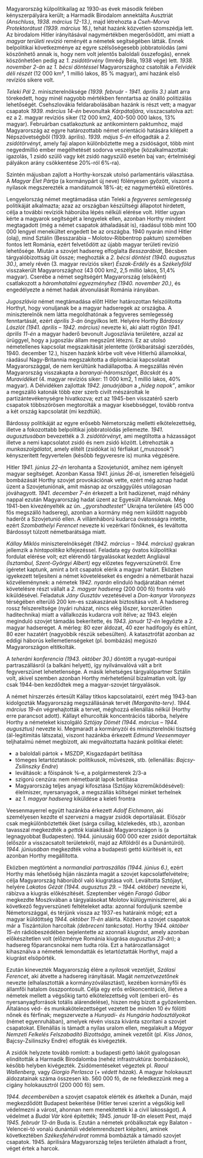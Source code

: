 Magyarország külpolitikailag az 1930-as évek második felében kényszerpályára került; a Harmadik Birodalom annektálta Ausztriát *(Anschluss, 1938. március 12-13.)*, majd létrehozta a *Cseh-Morva Protektorátust (1939. március 16.)*, tehát hazánk közvetlen szomszédja lett. Az birodalom Hitler irányításával nagymértékben megerősödött, ami miatt a *magyar területi revízió* reményét a németek segítségében látták. Ennek belpolitikai következménye az egyre szélsőségesebb jobbratolódás (ami köszönhető annak is, hogy nem volt jelentős baloldali összefogás), ennek köszönhetően pedig az *1. zsidótörvény* (Imrédy Béla, 1938 vége) lett. *1938. november 2-án* az *1. bécsi döntéssel* Magyarországhoz csatolták a *Felvidék déli részét* (12 000 km², 1 millió lakos, 85 % magyar), ami hazánk első revíziós sikere volt.

*Teleki Pál* 2. miniszterelnöksége *(1939. február - 1941. április 3.)* alatt arra törekedett, hogy minél nagyobb mértékben fenntartsa az önálló politizálás lehetőségét. Csehszlovákia feldarabolásában hazánk is részt vett; a magyar csapatok *1939. március 14-én* bevonultak *Kárpátaljára*, visszacsatolva azt: ez a 2. magyar revíziós siker (12 000 km2, 400-500 000 lakos, 13% magyar). Februárban csatlakoztunk az antikomintern paktumhoz, majd Magyarország az egyre határozottabb német orientáció hatására kilépett a Népszövetségből (1939. április). *1939. május 5-én* elfogadták a *2. zsidótörvényt*, amely faji alapon különböztette meg a zsidóságot, több mint negyedmillió ember megélhetését sodorva veszélybe (közalkalmazottak: igazolás, 1 zsidó szülő vagy két zsidó nagyszülő esetén baj van; értelmiségi pályákon arány csökkentése 20%-ról 6%-ra).

Szintén májusban zajlott a Horthy-korszak utolsó parlamentáris választása. A *Magyar Élet Pártja* (a kormánypárt új neve) fölényesen győzött, viszont a nyilasok megszerezték a mandátumok 18%-át; ez nagymértékű előretörés.

Lengyelország német megtámadása után Teleki a *fegyveres semlegesség* politikáját alkalmazta; azaz az országban készültségi állapotot hirdetett, célja a további revíziók háborúba lépés nélküli elérése volt. Hitler ugyan kérte a magyarok segítségét a lengyelek ellen, azonban Horthy mindent megtagadott (még a német csapatok áthaladását is), ráadásul több mint 100 000 lengyel menekültet engedett be az országba. 1940 nyarán mind Hitler (olaj), mind Sztálin (Besszarábia – Molotov-Ribbentrop paktum) szemében fontos lett Románia, ezért felvetődött az újabb magyar területi revízió lehetősége. Miután a szovjet hadsereg elfoglalta *Besszarábiát*, Bécsben tárgyalóbizottság ült össze; meghozták a *2. bécsi döntést (1940. augusztus 30.)*, amely révén (3. magyar revíziós siker) *Észak-Erdély* és a *Székelyföld* visszakerült Magyarországhoz (43 000 km2, 2,5 millió lakos, 51,4% magyar). Cserébe a német segítségért Magyarország (elsőként) csatlakozott a *háromhatalmi egyezményhez (1940. november 20.)*, és engedélyezte a német hadak átvonulását Románia irányában.

*Jugoszlávia* német megtámadása előtt Hitler határozottan felszólította Horthyt, hogy vonuljanak be a magyar hadseregek az országba. A miniszterelnök nem látta megoldhatónak a fegyveres semlegesség fenntartását, ezért *április 3-án* öngyilkos lett. Helyére Horthy *Bárdossy Lászlót (1941. április – 1942. március)* nevezte ki, aki alatt rögtön *1941. április 11-én* a magyar haderő bevonult Jugoszlávia területére, azzal az ürüggyel, hogy a jugoszláv állam megszűnt létezni. Ez az utolsó németellenes kapcsolat megszakítását jelentette (örökbarátsági szerződés, 1940. december 12.), hiszen hazánk körbe volt véve Hitlerhű államokkal, ráadásul Nagy-Britannia megszakította a diplomáciai kapcsolatait Magyarországgal, de nem kerültünk hadiállapotba. A megszállás révén Magyarország visszakapta a *baranyai-háromszöget*, *Bácskát* és a *Muravidéket* (4. magyar revíziós siker: 11 000 km2, 1 millió lakos, 40% magyar). A Délvidéken zajlottak *1942. januárjában* a *„hideg napok”*, amikor a megszálló katonák több ezer szerb civilt mészároltak le partizántevékenységre hivatkozva; ezt az 1945-ben visszatérő szerb csapatok többszörösen megtorolták a magyar kisebbséggel, tovább rontva a két ország kapcsolatát (mi kezdtük).

Bárdossy politikáját az egyre erősebb Németország melletti elkötelezettség, illetve a fokozottabb belpolitikai jobbratolódás jellemezte. *1941. augusztusában* bevezették a *3. zsidótörvényt*, ami megtiltotta a házasságot illetve a nemi kapcsolatot zsidó és nem zsidó között. Létrehozták a *munkaszolgálatot*, amely elítélt (zsidókat is) férfiakat („muszosok”) kényszerített fegyvertelen (később fegyveresre is) munka végzésére.

Hitler *1941. június 22-én* lerohanta a Szovjetuniót, amihez nem igényelt magyar segítséget. Azonban Kassa *1941. június 26-ai*, ismeretlen felségjelű bombázását Horthy szovjet provokációnak vette, ezért még aznap hadat üzent a Szovjetuniónak, amit másnap az országgyűlés utólagosan jóváhagyott. *1941. december 7-én* érkezett a brit hadüzenet, majd néhány nappal ezután Magyarország hadat üzent az Egyesült Államoknak. Még 1941-ben kivezényelték az ún. *„gyorshadtestet”* Ukrajna területére (45 000 fős megszálló hadsereg), azonban a kormány még nem küldött nagyobb haderőt a Szovjetunió ellen. A villámháború kudarca óvatosságra intette, ezért *Szombathelyi Ferencet* nevezte ki vezérkari főnöknek, és leváltotta Bárdossyt túlzott németbarátsága miatt.

*Kállay Miklós* miniszterelnökségét *(1942. március – 1944. március)* gyakran jellemzik a *hintapolitika* kifejezéssel. Feladata egy óvatos külpolitikai fordulat elérése volt; ezt elérendő tárgyalásokat kezdett Angliával *(Isztambul, Szent-Györgyi Albert)* egy előzetes fegyverszünetről. Erre ígéretet kaptunk, amint a brit csapatok elérik a magyar határt. Eközben igyekezett teljesíteni a német követeléseket és engedni a németbarát hazai közvéleménynek: a németek *1942. nyarán* elinduló hadjáratában német követelésre részt vállalt a *2. magyar hadsereg* (200 000 fő) frontra való kiküldésével. Feladatuk *Jány Gusztáv* vezetésével a *Don-kanyar* *Voronyezs* térségében elterülő 200 km-es szakaszának biztosítása volt. A hadsereg rossz felszereltsége (nyári ruházat, nincs elég lőszer, korszerűtlen haditechnika) miatt a vállalkozás kudarcra volt ítélve; az 1943. elején meginduló szovjet támadás bekerítette, és *1943. január 12-én* legyőzte a 2. magyar hadsereget. A mérleg: 80 ezer áldozat, 40 ezer hadifogoly és eltűnt, 80 ezer hazatért (nagyobbik részük sebesülten). A katasztrófát azonban az eddigi háborús kellemetlenségeket (pl. bombázás) megúszó Magyarországon eltitkolták.

A *teheráni konferencia (1943. október 30.)* döntött a nyugat-európai partraszállásról (a balkáni helyett), így nyilvánvalóvá vált a brit fegyverszünet lehetetlensége. A másik lehetséges tárgyalópartner Sztálin volt, akivel szemben azonban Horthy mérhetetlenül bizalmatlan volt. Így csak 1944-ben kezdődtek meg a magyar-szovjet tárgyalások.

A német hírszerzés értesült Kállay titkos kapcsolatairól, ezért még 1943-ban kidolgozták Magyarország megszállásának tervét *(Margaréta-terv)*. *1944. március 19-én* végrehajtották a tervet, méghozzá ellenállás nélkül (Horthy erre parancsot adott). Kállayt elhurcolták koncentrációs táborba, helyére Horthy a németeket kiszolgáló *Sztójay Dömét (1944. március – 1944. augusztus)* nevezte ki. Megmaradt a kormányzói és miniszterelnöki tisztség (ál-legitimitás látszata), viszont hazánkba érkezett *Edmund Veesenmayer* teljhatalmú német megbízott, aki megváltoztatta hazánk politikai életét:

 - a baloldali pártok + MSZDP, Kisgazdapárt betiltása
 - tömeges letartóztatások: politikusok, művészek, stb. (ellenállás: *Bajcsy-Zsilinszky Endre*)
 - leváltások: a főispánok ¾-e, a polgármesterek 2/3-a
 - szigorú cenzúra: nem németbarát lapok betiltása
 - Magyarország teljes anyagi kifosztása (Sztójay közreműködésével): élelmiszer, nyersanyagok, a megszállás költségei minket terhelnek
 - az *1. magyar hadsereg* kiküldése a keleti frontra

Veesenmayerrel együtt hazánkba érkezett *Adolf Eichmann*, aki személyesen kezdte el szervezni a magyar zsidók deportálását. Először csak megkülönböztették őket (sárga csillag, közlekedés, stb.), azonban tavasszal megkezdték a *gettók* kialakítását Magyarországon is (a legnagyobbat Budapesten). 1944. júniusáig 600 000 ezer zsidót deportáltak (először a visszacsatolt területekről, majd az Alföldről és a Dunántúlról). *1944. júniusában* megkezdték volna a budapesti gettó kiürítését is, ezt azonban Horthy megállította.

Eközben megtörtént a *normandiai partraszállás (1944. június 6.)*, ezért Horthy más lehetőség híján rászánta magát a szovjet kapcsolatfelvételre; célja Magyarország háborúból való kiugratása volt. Leváltotta Sztójayt, helyére *Lakatos Gézát (1944. augusztus 29. – 1944. október)* nevezte ki, rábízva a kiugrás előkészítését. Szeptember végén *Faragó Gábor* megkezdte Moszkvában a tárgyalásokat Molotov külügyminiszterrel, aki a következő fegyverszüneti feltételeket adta: azonnal forduljunk szembe Németországgal, és térjünk vissza az 1937-es határaink mögé; ezt a magyar küldöttség *1944. október 11-én* aláírta. Közben a szovjet csapatok már a Tiszántúlon harcoltak *(debreceni tankcsata)*. Horthy *1944. október 15-én* rádióbeszédében bejelentette az azonnali *kiugrást*, amely azonban előkészítetlen volt (előzménye Románia kiugrása *augusztus 23-án*); a hadsereg főparancsnokai nem tudta róla. Ezt a határozatlanságot kihasználva a németek lemondatták és letartóztatták Horthyt, majd a kiugrást elsöpörték.

Ezután kinevezték Magyarország élére a *nyilasok* vezetőjét, *Szálasi Ferencet*, aki átvette a hadsereg irányítását. Magát *nemzetvezetőnek* nevezte (elhalasztották a kormányzóválasztást), kezében kormányfői és államfői hatalom összpontosult. Célja egy erős erőkoncentráció, illetve a németek mellett a végsőkig tartó elkötelezettség volt (emberi erő- és nyersanyagforrások totális alárendelése), hiszen még bízott a győzelemben. Általános véd- és munkakötelezettséget vezetett be minden 10 év fölötti nőnek és férfinak; megszervezte a *Hunyadi- és Hungária hadosztályokat* (német egyenruhában), amelyek révén vissza kívánta szorítani a szovjet csapatokat. Ellenállás is támadt a nyilas uralom ellen, megalakult a *Magyar Nemzeti Felkelés Felszabadító Bizottsága*, aminek vezetőit (pl. *Kiss János*, Bajcsy-Zsilinszky Endre) elfogták és kivégezték.

A zsidók helyzete tovább romlott: a budapesti gettó lakóit gyalogosan elindították a Harmadik Birodalomba (nehéz infrastruktúra: bombázások), később helyben kivégezték. Zsidómentéseket végeztek pl. *Raoul Wallenberg*, vagy *Giorgio Perlasca* (+ *védett házak*). A magyar holokauszt áldozatainak száma összesen kb. 560 000 fő, de ne feledkezzünk meg a cigány holokausztról (200 000 fő) sem.

*1944. decemberében* a szovjet csapatok elérték és átkeltek a Dunán, majd megkezdődött Budapest bekerítése (Hitler tervei szerint a végsőkig kell védelmezni a várost, ahonnan nem menekítették ki a civil lakosságot). A védelmet a *Budai Vár* köré építették; *1945. január 18-án* elesett Pest, majd *1945. február 13-án* Buda is. Ezután a németek próbálkoztak egy Balaton - Velencei-tó vonalú dunántúli védelemrendszert kiépíteni, aminek következtében *Székesfehérvárat* rommá bombázták a támadó szovjet csapatok. 1945. áprilisára Magyarország teljes területén áthaladt a front, véget értek a harcok.
